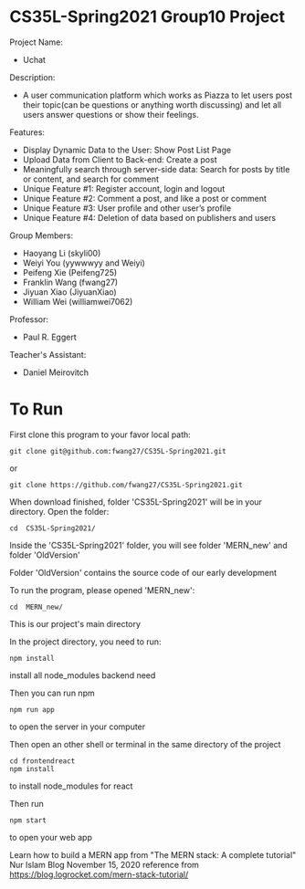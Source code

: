 # CS35L-Spring2021 Group10 Project
Project Name:
- Uchat

Description:
- A user communication platform which works as Piazza to let users post their topic(can be questions or anything worth discussing) and let all users answer questions or show their feelings.

Features:
- Display Dynamic Data to the User: Show Post List Page
- Upload Data from Client to Back-end: Create a post 
- Meaningfully search through server-side data: Search for posts by title or content, and search for comment
- Unique Feature #1: Register account, login and logout
- Unique Feature #2: Comment a post, and like a post or comment
- Unique Feature #3: User profile and other user’s profile 
- Unique Feature #4: Deletion of data based on publishers and users

Group Members:
- Haoyang Li (skyli00)
- Weiyi You (yywwwyy and Weiyi)
- Peifeng Xie (Peifeng725)
- Franklin Wang (fwang27)
- Jiyuan Xiao (JiyuanXiao)
- William Wei (williamwei7062)

Professor:<br />
- Paul R. Eggert

Teacher's Assistant:<br />
- Daniel Meirovitch

# To Run
First clone this program to your favor local path:
```
git clone git@github.com:fwang27/CS35L-Spring2021.git
```
or
```
git clone https://github.com/fwang27/CS35L-Spring2021.git
```
When download finished, folder 'CS35L-Spring2021' will be in your directory. Open the folder: 
```
cd  CS35L-Spring2021/
```
Inside the 'CS35L-Spring2021' folder, you will see folder 'MERN_new' and folder 'OldVersion'

Folder 'OldVersion' contains the source code of our early development 

To run the program, please opened 'MERN_new':
```
cd  MERN_new/
```
This is our project's main directory

In the project directory, you need to run:
```
npm install
```
install all node_modules backend need

Then you can run npm
```
npm run app
```
to open the server in your computer

Then open an other shell or terminal
in the same directory of the project
```
cd frontendreact
npm install
```
to install node_modules for react

Then run 
```
npm start
```
to open your web app

Learn how to build a MERN app from "The MERN stack: A complete tutorial" Nur Islam Blog November 15, 2020 
reference from https://blog.logrocket.com/mern-stack-tutorial/ 

